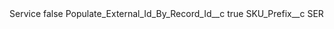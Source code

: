 <?xml version="1.0" encoding="UTF-8"?>
<CustomMetadata xmlns="http://soap.sforce.com/2006/04/metadata" xmlns:xsi="http://www.w3.org/2001/XMLSchema-instance" xmlns:xsd="http://www.w3.org/2001/XMLSchema">
    <label>Service</label>
    <protected>false</protected>
    <values>
        <field>Populate_External_Id_By_Record_Id__c</field>
        <value xsi:type="xsd:boolean">true</value>
    </values>
    <values>
        <field>SKU_Prefix__c</field>
        <value xsi:type="xsd:string">SER</value>
    </values>
</CustomMetadata>

